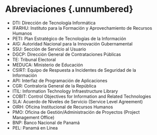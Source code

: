 # Abreviaciones {.unnumbered}

- DTI: Dirección de Tecnología Informática
- IFARHU: Instituto para la Formación y Aprovechamiento de Recursos Humanos
- PETI: Plan Estratégico de Tecnologías de la Información
- AIG: Autoridad Nacional para la Innovación Gubernamental
- SSU: Sección de Servicio al Usuario
- DGCP: Dirección General de Contrataciones Públicas
- TE: Tribunal Electoral
- MEDUCA: Ministerio de Educación
- CSIRT: Equipo de Respuesta a Incidentes de Seguridad de la Información
- API: Interfaz de Programación de Aplicaciones
- CGR: Contraloría General de la República
- ITIL: Information Technology Infraestructure Library
- COBIT: Control Objectives for Information and Related Technologies
- SLA: Acuerdo de Niveles de Servicio (Service Level Agreement)
- OIRH: Oficina Institucional de Recursos Humanos
- PMO: Oficina de Gestión/Administración de Proyectos (Project Management Office)
- BNP: Banco Nacional de Panamá
- PEL: Panamá en Línea

